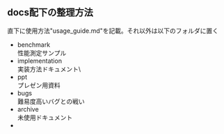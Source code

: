 ## docs配下の整理方法
直下に使用方法"usage_guide.md"を記載。それ以外は以下のフォルダに置く
- benchmark\
  性能測定サンプル
- implementation\
  実装方法ドキュメント\
- ppt\
  プレゼン用資料
- bugs\
  難易度高いバグとの戦い
- archive\
  未使用ドキュメント
- 


